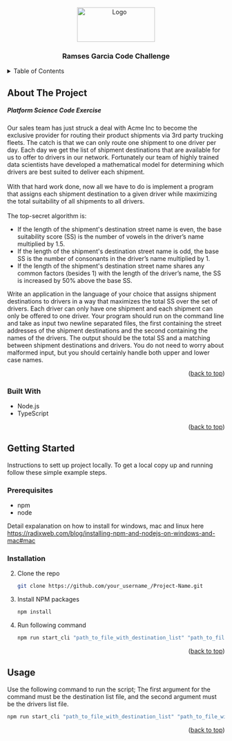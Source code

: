 <a name="readme-top"></a>



<!-- PROJECT LOGO -->
<br />
<div align="center">
    <img src="https://global-uploads.webflow.com/60242ee565b2be8b567a2237/6055265de6ed4ea50b4fced8_PS%20Logo%20Header%20Dark.png" alt="Logo" width="180" height="80">


  <h3 align="center">Ramses Garcia Code Challenge</h3>


</div>



<!-- TABLE OF CONTENTS -->
<details>
  <summary>Table of Contents</summary>
  <ol>
    <li>
      <a href="#about-the-project">About The Project</a>
    </li>
    <li>
      <a href="#getting-started">Getting Started</a>
      <ul>
        <li><a href="#prerequisites">Prerequisites</a></li>
        <li><a href="#installation">Installation</a></li>
      </ul>
    </li>
    <li><a href="#usage">Usage</a></li>
    <li><a href="#roadmap">Roadmap</a></li>
    <li><a href="#contributing">Contributing</a></li>
    <li><a href="#license">License</a></li>
    <li><a href="#contact">Contact</a></li>
    <li><a href="#acknowledgments">Acknowledgments</a></li>
  </ol>
</details>



<!-- ABOUT THE PROJECT -->
## About The Project

<h5>Platform Science Code Exercise </h5 <br/>
Our sales team has just struck a deal with Acme Inc to become the exclusive provider for routing their product shipments via 3rd party trucking
fleets. The catch is that we can only route one shipment to one driver per day.
Each day we get the list of shipment destinations that are available for us to offer to drivers in our network. Fortunately our team of highly trained
data scientists have developed a mathematical model for determining which drivers are best suited to deliver each shipment.
<br/>
<br/>
With that hard work done, now all we have to do is implement a program that assigns each shipment destination to a given driver while maximizing the total suitability of all shipments to all drivers.
<br/>
<br/>
The top-secret algorithm is:
<br/>
<ul>
<li>If the length of the shipment's destination street name is even, the base suitability score (SS) is the number of vowels in the driver’s
name multiplied by 1.5.</li>
<li>If the length of the shipment's destination street name is odd, the base SS is the number of consonants in the driver’s name multiplied by
1.</li>
<li>If the length of the shipment's destination street name shares any common factors (besides 1) with the length of the driver’s name, the SS is increased by 50% above the base SS.</li>
</ul>

Write an application in the language of your choice that assigns shipment destinations to drivers in a way that maximizes the total SS over the set
of drivers. Each driver can only have one shipment and each shipment can only be offered to one driver. Your program should run on the
command line and take as input two newline separated files, the first containing the street addresses of the shipment destinations and the second
containing the names of the drivers. The output should be the total SS and a matching between shipment destinations and drivers. You do not
need to worry about malformed input, but you should certainly handle both upper and lower case names.

<p align="right">(<a href="#readme-top">back to top</a>)</p>



### Built With

<ul>
<li>Node.js</li>
<li>TypeScript</li>
</ul>

<p align="right">(<a href="#readme-top">back to top</a>)</p>



<!-- GETTING STARTED -->
## Getting Started
Instructions to sett up project locally.
To get a local copy up and running follow these simple example steps.

### Prerequisites

* npm
* node

Detail expalanation on how to install for windows, mac and linux here https://radixweb.com/blog/installing-npm-and-nodejs-on-windows-and-mac#mac


### Installation


2. Clone the repo
   ```sh
   git clone https://github.com/your_username_/Project-Name.git
   ```
3. Install NPM packages
   ```sh
   npm install
   ```
4. Run following command
   ```js
   npm run start_cli "path_to_file_with_destination_list" "path_to_file_with_drivers_list
   ```

<p align="right">(<a href="#readme-top">back to top</a>)</p>



<!-- USAGE EXAMPLES -->
## Usage

Use the following command to run the script; The first argument for the command must be the destination list file, and the second argument must be the drivers list file. 
   ```js
   npm run start_cli "path_to_file_with_destination_list" "path_to_file_with_drivers_list
   ```

<p align="right">(<a href="#readme-top">back to top</a>)</p>

